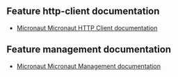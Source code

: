 ## Feature http-client documentation

- [Micronaut Micronaut HTTP Client documentation](https://docs.micronaut.io/latest/guide/index.html#httpClient)

## Feature management documentation

- [Micronaut Micronaut Management documentation](https://docs.micronaut.io/latest/guide/index.html#management)


